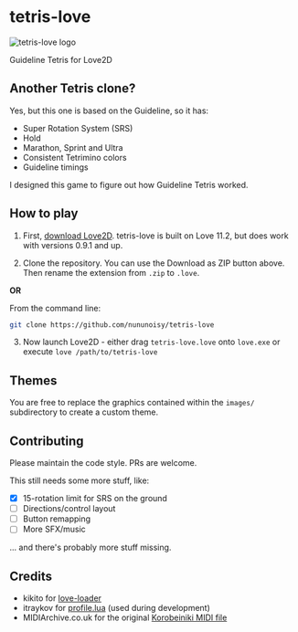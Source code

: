 # tetris-love
 ![tetris-love logo][logo]

Guideline Tetris for Love2D

## Another Tetris clone?

Yes, but this one is based on the Guideline, so it has:

+ Super Rotation System (SRS)
+ Hold
+ Marathon, Sprint and Ultra
+ Consistent Tetrimino colors
+ Guideline timings

I designed this game to figure out how Guideline Tetris worked.

## How to play

1. First, [download Love2D](https://love2d.org). 
tetris-love is built on Love 11.2, but does work with versions 0.9.1 and up.

2. Clone the repository.
You can use the Download as ZIP button above. Then rename the extension from `.zip` to `.love`.

**OR**

From the command line:
```bash
git clone https://github.com/nununoisy/tetris-love
```

3. Now launch Love2D - either drag `tetris-love.love` onto `love.exe` or execute `love /path/to/tetris-love`

## Themes

You are free to replace the graphics contained within the `images/` subdirectory to create a custom theme.

## Contributing

Please maintain the code style. PRs are welcome.

This still needs some more stuff, like:
- [X] 15-rotation limit for SRS on the ground
- [ ] Directions/control layout
- [ ] Button remapping
- [ ] More SFX/music

... and there's probably more stuff missing.

## Credits

+ kikito for [love-loader](https://github.com/kikito/love-loader)
+ itraykov for [profile.lua](https://bitbucket.org/itraykov/profile.lua/) (used during development)
+ MIDIArchive.co.uk for the original [Korobeiniki MIDI file](https://midiarchive.co.uk/midi/Games/Tetris)

[logo]: https://github.com/nununoisy/tetris-love/raw/master/images/tetris-love-logo.png "tetris-love"